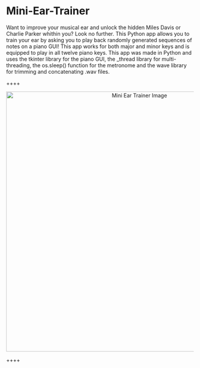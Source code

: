 # Mini-Ear-Trainer

Want to improve your musical ear and unlock the hidden Miles Davis or Charlie Parker whithin you? Look no further. This Python app allows you to train your ear by asking you to play back randomly generated sequences of notes on a piano GUI! This app works for both major and minor keys and is equipped to play in all twelve piano keys. This app was made in Python and uses the tkinter library for the piano GUI, the _thread library for multi-threading, the os.sleep() function for the metronome and the wave library for trimming and concatenating .wav files.

++++
<p align="center">
  <img width="700" alt="Mini Ear Trainer Image" src="https://user-images.githubusercontent.com/54515271/105939281-e57b0300-6026-11eb-9325-f293b71a686a.png">
</p>
++++

